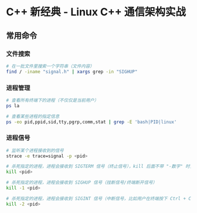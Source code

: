 # C++ 新经典 - Linux C++ 通信架构实战

## 常用命令

### 文件搜索

``` sh
# 在一批文件里搜索一个字符串（文件内容）
find / -iname "signal.h" | xargs grep -in "SIGHUP"
```

### 进程管理

``` sh
# 查看所有终端下的进程（不仅仅是当前用户）
ps la

# 查看某些进程的指定信息
ps -eo pid,ppid,sid,tty,pgrp,comm,stat | grep -E 'bash|PID|linux'
```

### 进程信号

``` sh
# 监听某个进程接收到的信号
strace -e trace=signal -p <pid>

# 杀死指定的进程，进程会接收到 SIGTERM 信号（终止信号），kill 后面不带 "-数字" 时，那个数字默认是 "-15"
kill <pid>

# 杀死指定的进程，进程会接收到 SIGHUP 信号（挂断信号/终端断开信号）
kill -1 <pid>

# 杀死指定的进程，进程会接收到 SIGINT 信号（中断信号，比如用户在终端按下 Ctrl + C）
kill -2 <pid>
```
